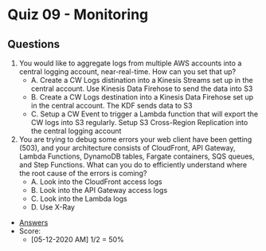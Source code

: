 # Quiz 09 - Monitoring

## Questions
1) You would like to aggregate logs from multiple AWS accounts into a central logging account, near-real-time. How can you set that up?
   * A. Create a CW Logs distination into a Kinesis Streams set up in the central account. Use Kinesis Data Firehose to send the data into S3
   * B. Create a CW Logs destination into a Kinesis Data Firehose set up in the central account. The KDF sends data to S3
   * C. Setup a CW Event to trigger a Lambda function that will export the CW logs into S3 regularly. Setup S3 Cross-Region Replication into the central logging account
2) You are trying to debug some errors your web client have been getting (503), and your architecture consists of CloudFront, API Gateway, Lambda Functions, DynamoDB tables, Fargate containers, SQS queues, and Step Functions. What can you do to efficiently understand where the root cause of the errors is coming?
   * A. Look into the CloudFront access logs
   * B. Look into the API Gateway access logs
   * C. Look into the Lambda logs
   * D. Use X-Ray
* [Answers](https://i.imgur.com/BSeJjC7.png)
* Score:
  * [05-12-2020 AM] 1/2 = 50%
